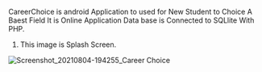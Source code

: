 CareerChoice is android Application to used for New Student to Choice A Baest Field 
It is Online Application
Data base is Connected to SQLlite With PHP.


1) This image is Splash Screen.

![Screenshot_20210804-194255_Career Choice](https://user-images.githubusercontent.com/68766617/128196728-0fa4da6d-8335-42be-9756-2af601737d9b.jpg)


